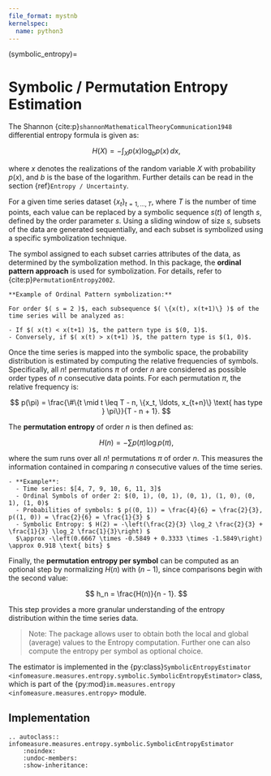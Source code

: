 ```yaml
---
file_format: mystnb
kernelspec:
  name: python3
---
```


(symbolic_entropy)=
# Symbolic / Permutation Entropy Estimation
The Shannon {cite:p}`shannonMathematicalTheoryCommunication1948` differential entropy formula is given as:

$$
H(X) = -\int_{X} p(x) \log_b p(x) \, dx,
$$

where $x$ denotes the realizations of the random variable $X$ with probability $p(x)$, and $b$ is the base of the logarithm. Further details can be read in the section {ref}`Entropy / Uncertainty`.  

For a given time series dataset $\{x_t\}_{t=1, \ldots, T}$, where $T$ is the number of time points, each value can be replaced by a symbolic sequence $s(t)$ of length $s$, defined by the order parameter $s$. Using a sliding window of size $s$, subsets of the data are generated sequentially, and each subset is symbolized using a specific symbolization technique.  

The symbol assigned to each subset carries attributes of the data, as determined by the symbolization method. In this package, the **ordinal pattern approach** is used for symbolization. For details, refer to {cite:p}`PermutationEntropy2002`. 

```{Note}
**Example of Ordinal Pattern symbolization:**

For order $( s = 2 )$, each subsequence $( \{x(t), x(t+1)\} )$ of the time series will be analyzed as:

- If $( x(t) < x(t+1) )$, the pattern type is $(0, 1)$.
- Conversely, if $( x(t) > x(t+1) )$, the pattern type is $(1, 0)$.
```

Once the time series is mapped into the symbolic space, the probability distribution is estimated by computing the relative frequencies of symbols. Specifically, all $n!$ permutations $\pi$ of order $n$ are considered as possible order types of $n$ consecutive data points. For each permutation $\pi$, the relative frequency is:

$$
p(\pi) = \frac{\#\{t \mid t \leq T - n, \{x_t, \ldots, x_{t+n}\} \text{ has type } \pi\}}{T - n + 1}.
$$

The **permutation entropy** of order $n$ is then defined as:

$$
H(n) = -\sum p(\pi) \log p(\pi),
$$

where the sum runs over all $n!$ permutations $\pi$ of order $n$. This measures the information contained in comparing $n$ consecutive values of the time series. 

```{note}
- **Example**:
  - Time series: $[4, 7, 9, 10, 6, 11, 3]$
  - Ordinal Symbols of order 2: $(0, 1), (0, 1), (0, 1), (1, 0), (0, 1), (1, 0)$
  - Probabilities of symbols: $ p((0, 1)) = \frac{4}{6} = \frac{2}{3}, p((1, 0)) = \frac{2}{6} = \frac{1}{3} $
  - Symbolic Entropy: $ H(2) = -\left(\frac{2}{3} \log_2 \frac{2}{3} + \frac{1}{3} \log_2 \frac{1}{3}\right) $
  $\approx -\left(0.6667 \times -0.5849 + 0.3333 \times -1.5849\right) \approx 0.918 \text{ bits} $
 ```

Finally, the **permutation entropy per symbol** can be computed as an optional step by normalizing $H(n)$ with $(n - 1)$, since comparisons begin with the second value:

$$
h_n = \frac{H(n)}{n - 1}.
$$

This step provides a more granular understanding of the entropy distribution within the time series data.  
> Note:
> The package allows user to obtain both the local and global (average) values to the Entropy computation.
> Further one can also compute the entropy per symbol as optional choice.


The estimator is implemented in the {py:class}`SymbolicEntropyEstimator <infomeasure.measures.entropy.symbolic.SymbolicEntropyEstimator>` class,
which is part of the {py:mod}`im.measures.entropy <infomeasure.measures.entropy>` module.

## Implementation

```{eval-rst} 
.. autoclass:: infomeasure.measures.entropy.symbolic.SymbolicEntropyEstimator
    :noindex:
    :undoc-members:
    :show-inheritance:
```
